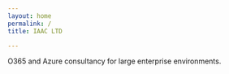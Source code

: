 ```yaml
---
layout: home
permalink: /
title: IAAC LTD

---
```

O365 and Azure consultancy for large enterprise environments.